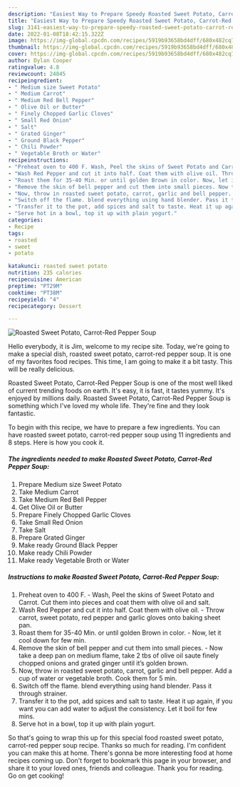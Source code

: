 ```yaml
---
description: "Easiest Way to Prepare Speedy Roasted Sweet Potato, Carrot-Red Pepper Soup"
title: "Easiest Way to Prepare Speedy Roasted Sweet Potato, Carrot-Red Pepper Soup"
slug: 3141-easiest-way-to-prepare-speedy-roasted-sweet-potato-carrot-red-pepper-soup
date: 2022-01-08T18:42:15.322Z
image: https://img-global.cpcdn.com/recipes/5919b93658bd4dff/680x482cq70/roasted-sweet-potato-carrot-red-pepper-soup-recipe-main-photo.jpg
thumbnail: https://img-global.cpcdn.com/recipes/5919b93658bd4dff/680x482cq70/roasted-sweet-potato-carrot-red-pepper-soup-recipe-main-photo.jpg
cover: https://img-global.cpcdn.com/recipes/5919b93658bd4dff/680x482cq70/roasted-sweet-potato-carrot-red-pepper-soup-recipe-main-photo.jpg
author: Dylan Cooper
ratingvalue: 4.8
reviewcount: 24845
recipeingredient:
- " Medium size Sweet Potato"
- " Medium Carrot"
- " Medium Red Bell Pepper"
- " Olive Oil or Butter"
- " Finely Chopped Garlic Cloves"
- " Small Red Onion"
- " Salt"
- " Grated Ginger"
- " Ground Black Pepper"
- " Chili Powder"
- " Vegetable Broth or Water"
recipeinstructions:
- "Preheat oven to 400 F. Wash, Peel the skins of Sweet Potato and Carrot. Cut them into pieces and coat them with olive oil and salt."
- "Wash Red Pepper and cut it into half. Coat them with olive oil. Throw carrot, sweet potato, red pepper and garlic gloves onto baking sheet pan."
- "Roast them for 35-40 Min. or until golden Brown in color. Now, let it cool down for few min."
- "Remove the skin of bell pepper and cut them into small pieces. Now take a deep pan on medium flame, take 2 tbs of olive oil saute finely chopped onions and grated ginger until it’s golden brown."
- "Now, throw in roasted sweet potato, carrot, garlic and bell pepper. Add a cup of water or vegetable broth. Cook them for 5 min."
- "Switch off the flame. blend everything using hand blender. Pass it through strainer."
- "Transfer it to the pot, add spices and salt to taste. Heat it up again, if you want you can add water to adjust the consistency. Let it boil for few mins."
- "Serve hot in a bowl, top it up with plain yogurt."
categories:
- Recipe
tags:
- roasted
- sweet
- potato

katakunci: roasted sweet potato 
nutrition: 235 calories
recipecuisine: American
preptime: "PT29M"
cooktime: "PT38M"
recipeyield: "4"
recipecategory: Dessert

---
```



![Roasted Sweet Potato, Carrot-Red Pepper Soup](https://img-global.cpcdn.com/recipes/5919b93658bd4dff/680x482cq70/roasted-sweet-potato-carrot-red-pepper-soup-recipe-main-photo.jpg)

Hello everybody, it is Jim, welcome to my recipe site. Today, we're going to make a special dish, roasted sweet potato, carrot-red pepper soup. It is one of my favorites food recipes. This time, I am going to make it a bit tasty. This will be really delicious.



Roasted Sweet Potato, Carrot-Red Pepper Soup is one of the most well liked of current trending foods on earth. It's easy, it is fast, it tastes yummy. It's enjoyed by millions daily. Roasted Sweet Potato, Carrot-Red Pepper Soup is something which I've loved my whole life. They're fine and they look fantastic.


To begin with this recipe, we have to prepare a few ingredients. You can have roasted sweet potato, carrot-red pepper soup using 11 ingredients and 8 steps. Here is how you cook it.

<!--inarticleads1-->

##### The ingredients needed to make Roasted Sweet Potato, Carrot-Red Pepper Soup:

1. Prepare  Medium size Sweet Potato
1. Take  Medium Carrot
1. Take  Medium Red Bell Pepper
1. Get  Olive Oil or Butter
1. Prepare  Finely Chopped Garlic Cloves
1. Take  Small Red Onion
1. Take  Salt
1. Prepare  Grated Ginger
1. Make ready  Ground Black Pepper
1. Make ready  Chili Powder
1. Make ready  Vegetable Broth or Water




<!--inarticleads2-->

##### Instructions to make Roasted Sweet Potato, Carrot-Red Pepper Soup:

1. Preheat oven to 400 F. - Wash, Peel the skins of Sweet Potato and Carrot. Cut them into pieces and coat them with olive oil and salt.
1. Wash Red Pepper and cut it into half. Coat them with olive oil. - Throw carrot, sweet potato, red pepper and garlic gloves onto baking sheet pan.
1. Roast them for 35-40 Min. or until golden Brown in color. - Now, let it cool down for few min.
1. Remove the skin of bell pepper and cut them into small pieces. - Now take a deep pan on medium flame, take 2 tbs of olive oil saute finely chopped onions and grated ginger until it’s golden brown.
1. Now, throw in roasted sweet potato, carrot, garlic and bell pepper. Add a cup of water or vegetable broth. Cook them for 5 min.
1. Switch off the flame. blend everything using hand blender. Pass it through strainer.
1. Transfer it to the pot, add spices and salt to taste. Heat it up again, if you want you can add water to adjust the consistency. Let it boil for few mins.
1. Serve hot in a bowl, top it up with plain yogurt.




So that's going to wrap this up for this special food roasted sweet potato, carrot-red pepper soup recipe. Thanks so much for reading. I'm confident you can make this at home. There's gonna be more interesting food at home recipes coming up. Don't forget to bookmark this page in your browser, and share it to your loved ones, friends and colleague. Thank you for reading. Go on get cooking!
